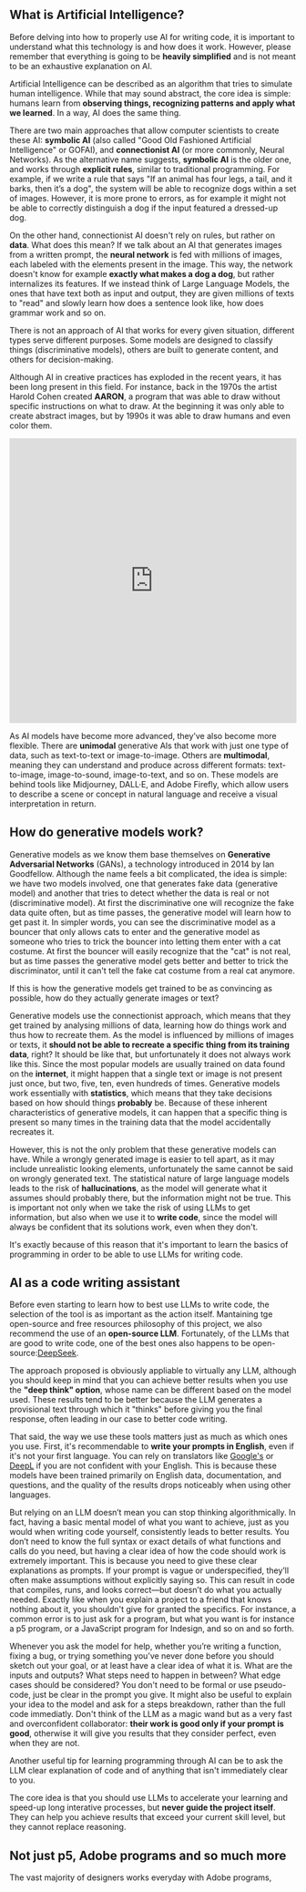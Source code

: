 ## What is Artificial Intelligence?

Before delving into how to properly use AI for writing code, it is important to understand what this technology is and how does it work. However, please remember that everything is going to be **heavily simplified** and is not meant to be an exhaustive explanation on AI. 

Artificial Intelligence can be described as an algorithm that tries to simulate human intelligence. While that may sound abstract, the core idea is simple: humans learn from **observing things, recognizing patterns and apply what we learned**. In a way, AI does the same thing.

There are two main approaches that allow computer scientists to create these AI: **symbolic AI** (also called "Good Old Fashioned Artificial Intelligence" or GOFAI), and **connectionist AI** (or more commonly, Neural Networks).
As the alternative name suggests, **symbolic AI** is the older one, and works through **explicit rules**, similar to traditional programming. For example, if we write a rule that says "If an animal has four legs, a tail, and it barks, then it’s a dog", the system will be able to recognize dogs within a set of images. However, it is more prone to errors, as for example it might not be able to correctly distinguish a dog if the input featured a dressed-up dog.

On the other hand, connectionist AI doesn't rely on rules, but rather on **data**. What does this mean? If we talk about an AI that generates images from a written prompt, the **neural network** is fed with millions of images, each labeled with the elements present in the image. This way, the network doesn't know for example **exactly what makes a dog a dog**, but rather internalizes its features. If we instead think of Large Language Models, the ones that have text both as input and output, they are given millions of texts to "read" and slowly learn how does a sentence look like, how does grammar work and so on. 

There is not an approach of AI that works for every given situation, different types serve different purposes. Some models are designed to classify things (discriminative models), others are built to generate content, and others for decision-making.

Although AI in creative practices has exploded in the recent years, it has been long present in this field. For instance, back in the 1970s the artist Harold Cohen created **AARON**, a program that was able to draw without specific instructions on what to draw. At the beginning it was only able to create abstract images, but by 1990s it was able to draw humans and even color them.

<iframe width="100%" height="500" src="https://www.youtube.com/embed/IPczQgCuOOc?si=T-vks129-YoCskp9" title="Harold Cohen and AARON (1987)" frameborder="0" allow="accelerometer; autoplay; clipboard-write; encrypted-media; gyroscope; picture-in-picture; web-share" referrerpolicy="strict-origin-when-cross-origin" allowfullscreen></iframe>

As AI models have become more advanced, they’ve also become more flexible. There are **unimodal** generative AIs that work with just one type of data, such as text-to-text or image-to-image. Others are **multimodal**, meaning they can understand and produce across different formats: text-to-image, image-to-sound, image-to-text, and so on. These models are behind tools like Midjourney, DALL·E, and Adobe Firefly, which allow users to describe a scene or concept in natural language and receive a visual interpretation in return.

## How do generative models work?

Generative models as we know them base themselves on **Generative Adversarial Networks** (GANs), a technology introduced in 2014 by Ian Goodfellow. Although the name feels a bit complicated, the idea is simple: we have two models involved, one that generates fake data (generative model) and another that tries to detect whether the data is real or not (discriminative model). At first the discriminative one will recognize the fake data quite often, but as time passes, the generative model will learn how to get past it. In simpler words, you can see the discriminative model as a bouncer that only allows cats to enter and the generative model as someone who tries to trick the bouncer into letting them enter with a cat costume. At first the bouncer will easily recognize that the "cat" is not real, but as time passes the generative model gets better and better to trick the discriminator, until it can't tell the fake cat costume from a real cat anymore.

If this is how the generative models get trained to be as convincing as possible, how do they actually generate images or text?

Generative models use the connectionist approach, which means that they get trained by analysing millions of data, learning how do things work and thus how to recreate them. As the model is influenced by millions of images or texts, it **should not be able to recreate a specific thing from its training data**, right? It should be like that, but unfortunately it does not always work like this. Since the most popular models are usually trained on data found on the **internet**, it might happen that a single text or image is not present just once, but two, five, ten, even hundreds of times. Generative models work essentially with **statistics**, which means that they take decisions based on how should things **probably** be.
Because of these inherent characteristics of generative models, it can happen that a specific thing is present so many times in the training data that the model accidentally recreates it.

However, this is not the only problem that these generative models can have. While a wrongly generated image is easier to tell apart, as it may include unrealistic looking elements, unfortunately the same cannot be said on wrongly generated text. The statistical nature of large language models leads to the risk of **hallucinations**, as the model will generate what it assumes should probably there, but the information might not be true. This is important not only when we take the risk of using LLMs to get information, but also when we use it to **write code**, since the model will always be confident that its solutions work, even when they don't.

It's exactly because of this reason that it's important to learn the basics of programming in order to be able to use LLMs for writing code.

## AI as a code writing assistant

Before even starting to learn how to best use LLMs to write code, the selection of the tool is as important as the action itself. Mantaining tge open-source and free resources philosophy of this project, we also recommend the use of an **open-source LLM**. Fortunately, of the LLMs that are good to write code, one of the best ones also happens to be open-source:<a href="https://editor.p5js.org/dide_dd/sketches/wqZ_Qh0Ud" target="_blank">DeepSeek</a>.

The approach proposed is obviously appliable to virtually any LLM, although you should keep in mind that you can achieve better results when you use the **"deep think" option**, whose name can be different based on the model used. These results tend to be better because the LLM generates a provisional text through which it "thinks" before giving you the final response, often leading in our case to better code writing.

That said, the way we use these tools matters just as much as which ones you use. First, it's recommendable to **write your prompts in English**, even if it's not your first language. You can rely on translators like <a href="https://translate.google.com/" target="_blank">Google's</a> or  <a href="https://www.deepl.com/en/translator" target="_blank">DeepL</a> if you are not confident with your English. This is because these models have been trained primarily on English data, documentation, and questions, and the quality of the results drops noticeably when using other languages.

But relying on an LLM doesn’t mean you can stop thinking algorithmically. In fact, having a basic mental model of what you want to achieve, just as you would when writing code yourself, consistently leads to better results. You don’t need to know the full syntax or exact details of what functions and calls do you need, but having a clear idea of how the code should work is extremely important. This is because you need to give these clear explanations as prompts. If your prompt is vague or underspecified, they’ll often make assumptions without explicitly saying so. This can result in code that compiles, runs, and looks correct—but doesn’t do what you actually needed.
Exactly like when you explain a project to a friend that knows nothing about it, you shouldn't give for granted the specifics. For instance, a common error is to just ask for a program, but what you want is for instance a p5 program, or a JavaScript program for Indesign, and so on and so forth.

Whenever you ask the model for help, whether you’re writing a function, fixing a bug, or trying something you’ve never done before you should sketch out your goal, or at least have a clear idea of what it is. What are the inputs and outputs? What steps need to happen in between? What edge cases should be considered? You don't need to be formal or use pseudo-code, just be clear in the prompt you give. It might also be useful to explain your idea to the model and ask for a steps breakdown, rather than the full code immediatly.
Don't think of the LLM as a magic wand but as a very fast and overconfident collaborator: **their work is good only if your prompt is good**, otherwise it will give you results that they consider perfect, even when they are not.

Another useful tip for learning programming through AI can be to ask the LLM clear explanation of code and of anything that isn't immediately clear to you.

The core idea is that you should use LLMs to accelerate your learning and speed-up long interative processes, but **never guide the project itself**. They can help you achieve results that exceed your current skill level, but they cannot replace reasoning. 

## Not just p5, Adobe programs and so much more

The vast majority of designers works everyday with Adobe programs, 